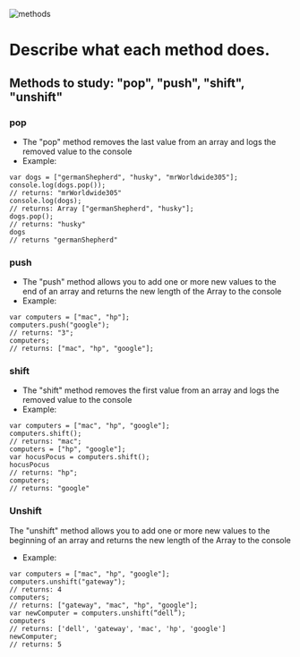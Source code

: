 ![methods](www.google.com/url?sa=i&url=http%3A%2F%2Fwww.open.ac.uk%2Fresearchprojects%2Fenduringlove%2Fmethods&psig=AOvVaw2NxVCotbRVp1j_jZ-zZy0J&ust=1590261637145000&source=images&cd=vfe&ved=0CAIQjRxqFwoTCJDW7rOYyOkCFQAAAAAdAAAAABAD)

# Describe what each method does.
## Methods to study: "pop", "push", "shift", "unshift"

### pop
- The "pop" method removes the last value from an array and logs the removed value to the console
- Example:
```
var dogs = ["germanShepherd", "husky", "mrWorldwide305"];
console.log(dogs.pop());
// returns: "mrWorldwide305"
console.log(dogs);
// returns: Array ["germanShepherd", "husky"];
dogs.pop();
// returns: "husky"
dogs
// returns "germanShepherd"
```
### push
- The "push" method allows you to add one or more new values to the end of an array and returns the new length of the Array to the console
- Example:
```
var computers = ["mac", "hp"];
computers.push("google");
// returns: "3";
computers;
// returns: ["mac", "hp", "google"];
```
### shift
- The "shift" method removes the first value from an array and logs the removed value to the console
- Example:
```
var computers = ["mac", "hp", "google"];
computers.shift();
// returns: "mac";
computers = ["hp", "google"];
var hocusPocus = computers.shift();
hocusPocus
// returns: "hp";
computers;
// returns: "google"
```
### Unshift
The "unshift" method allows you to add one or more new values to the beginning of an array and returns the new length of the Array to the console
- Example:
```
var computers = ["mac", "hp", "google"];
computers.unshift("gateway");
// returns: 4
computers;
// returns: ["gateway", "mac", "hp", "google"];
var newComputer = computers.unshift(“dell”);
computers
// returns: ['dell', 'gateway', 'mac', 'hp', 'google']
newComputer;
// returns: 5
```
